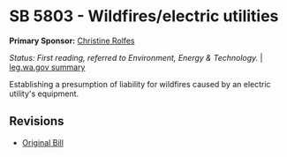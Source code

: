 # SB 5803 - Wildfires/electric utilities
**Primary Sponsor:** [Christine Rolfes](/person/leg/christine.rolfes.md)

*Status: First reading, referred to Environment, Energy & Technology.* | [leg.wa.gov summary](https://app.leg.wa.gov/billsummary?BillNumber=5803&Year=2021)

Establishing a presumption of liability for wildfires caused by an electric utility's equipment.

## Revisions
* [Original Bill](1/)